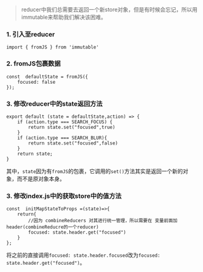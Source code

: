 >reducer中我们总需要去返回一个新store对象，但是有时候会忘记，所以用immutable来帮助我们解决该困难。


### 1. 引入至reducer
```
import { fromJS } from 'immutable'
```
### 2. fromJS包裹数据
```
const  defaultState = fromJS({
    focused: false
});
```
### 3. 修改reducer中的state返回方法
```
export default (state = defaultState,action) => {
    if (action.type === SEARCH_FOCUS) {
        return state.set("focused",true)
    }
    if (action.type === SEARCH_BLUR){
        return state.set("focused",false)
    }
    return state;
}
```
其中，`state`因为有`fromJS`的包裹，它调用的`set()`方法其实是返回一个新的对象，而不是原对象本身。
### 3. 修改index.js中的获取store中的值方法
```
const  initMapStateToProps =(state)=>{
    return{
        //因为 combineReducers 对其进行统一管理，所以需要在 变量前面加 header(combineReducre的一个reducer)
        focused: state.header.get("focused")
    }
};
```
将之前的直接调用`focused: state.header.focused`改为`focused: state.header.get("focused")`。
